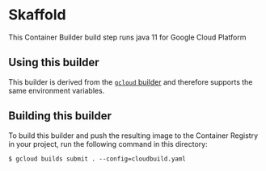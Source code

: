 # Skaffold

This Container Builder build step runs java 11 for Google Cloud Platform

## Using this builder

This builder is derived from the [`gcloud` builder](gcr.io/cloud-builders/gcloud) and therefore supports the same environment variables.

## Building this builder

To build this builder and push the resulting image to the Container Registry
in your project, run the following command in this directory:

    $ gcloud builds submit . --config=cloudbuild.yaml

